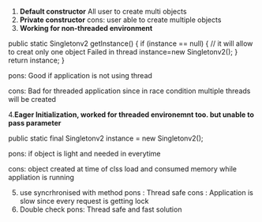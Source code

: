 1. **Default constructor**
    All user to create multi objects
2. **Private constructor**
cons: user able to create multiple objects
3. **Working for non-threaded environment**    

public static Singletonv2 getInstance() {
      if (instance == null) { // it will allow to creat only one object Failed in thread
      instance=new Singletonv2();
      }
      return instance;
      }

pons: Good if application is not using thread

cons: Bad for threaded application since in race condition multiple threads will be created

4.**Eager Initialization, worked for threaded environemnt too. but unable to pass parameter**

public static final Singletonv2 instance = new Singletonv2();

pons: if object is light and needed in everytime

cons: object created at time of clss load and consumed memory while appliation is running

5. use syncrhronised with method
pons : Thread safe
cons : Application is slow since every request is getting lock
6. Double check
pons: Thread safe and fast solution
